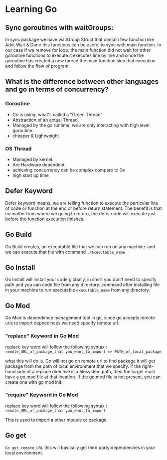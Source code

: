 # Learning Go

## Sync goroutines with waitGroups:

In sync package we have waitGroup Struct that contain few function like Add, Wait & Done this functions can be useful to sync with main function. In our case if we remove for loop. the main function did not wait for other goroutine functions to execute it executes line by line and since the goroutine has created a new thread the main function skip that execution and follow the flow of program.

## What is the difference between other languages and go in terms of concurrency?

### Goroutine

- Go is using, what's called a "Green Thread".
- Abstraction of an actual Thread.
- Managed by the go runtime, we are only interacting with high level goroutine.
- cheaper & Lightweight

### OS Thread

- Managed by kernel.
- Are Hardware dependent
- achieving concurrency can be complex compare to Go
- high start up time

## Defer Keyword

Defer keyword means, we are telling function to execute the particular line of code or function at the end or before return statement.
The benefit is that no matter from where we going to return, the defer code will execute just before the function execution finishes.

## Go Build

Go Build creates, an executable file that we can run on any machine.
and we can execute that file with command `./executable_name`

## Go Install

Go Install will Install your code globally, in short you don't need to specify path and you can code file from any directory.
command after installing file in your machine to run executable `executable_name` from any directory.

## Go Mod

Go Mod is dependence management tool in go, since go accepts remote urls to import depnedinces we need specify remote url.

### "replace" Keyword in Go Mod

replace key word will follow the following syntax : `remote_URL_of_package_that you_want_to_import => PATH_of_local_package`

what this will do is, Go will not go on remote url to find package it will get package from the path of local environment that we specify.
if the right-hand side of a replace directive is a filesystem path, then the target must have a go.mod file at that location. If the go.mod file is not present, you can create one with go mod init.

### "require" Keyword in Go Mod

replace key word will follow the following syntax : `remote_URL_of_package_that you_want_to_import`

This is used to import a other module or package.

## Go get

`Go get remote_URL` this will basically get third party dependencies in your local environment.
